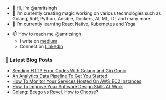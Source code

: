 - 👋 Hi, I’m @amritsingh
- 👀 I’m currently creating magic working on various technologies such as Golang, RoR, Python, Ansible, Dockers, AI, ML, DL and many more.
- 🌱 I’m currently learning React Native, Kubernetes and Yoga
<!---
- 💞️ I’m looking to collaborate on ...
--->
- 📫 How to reach me @amritsingh
     - I write on [medium](https://singhamrit.medium.com/)
     - Connect on [LinkedIn](https://www.linkedin.com/in/amrits/)

<!---
amritsingh/amritsingh is a ✨ special ✨ repository because its `README.md` (this file) appears on your GitHub profile.
You can click the Preview link to take a look at your changes.
--->

### 📕 Latest Blog Posts

<!-- BLOG-POST-LIST:START -->
- [Sending HTTP Error Codes With Golang and Gin Gonic](https://levelup.gitconnected.com/sending-http-error-codes-with-golang-and-gin-gonic-d915d1dd0166?source=rss-30594823f191------2)
- [An Analytics Data Pipeline To Get You Started](https://medium.com/geekculture/an-analytics-data-pipeline-to-get-you-started-363adbcb007?source=rss-30594823f191------2)
- [How To Monitor Your Services Hosted On AWS EC2 Instances](https://levelup.gitconnected.com/how-to-monitor-your-services-hosted-on-aws-ec2-instances-4abbc460332?source=rss-30594823f191------2)
- [How To Improve Your Software Design Skills At Work](https://levelup.gitconnected.com/how-to-improve-your-software-design-skills-at-work-d55544098d3d?source=rss-30594823f191------2)
- [Golang: Beego vs Revel. How to Choose?](https://levelup.gitconnected.com/golang-beego-vs-revel-how-to-choose-63ee8f081bc3?source=rss-30594823f191------2)
<!-- BLOG-POST-LIST:END -->

<!---
[twitter]: https://twitter.com/_amrit_
[medium]: https://singhamrit.medium.com/
[linkedin]: https://linkedin.com/in/amrits
--->

